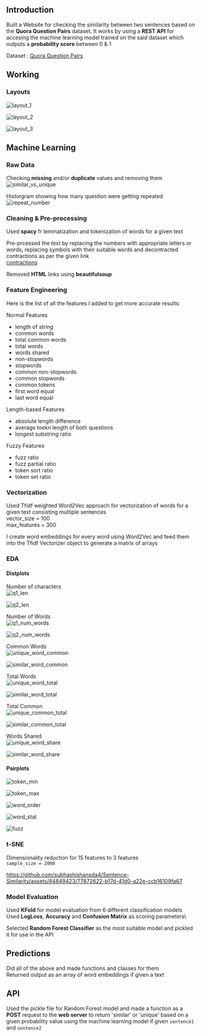 ## Introduction
Built a Website for checking the similarity between two sentences based on the **Quora Question Pairs** dataset. It works by using a **REST API** for accesing the machine learning model trained on the said dataset which outputs a **probability score** between 0 & 1

Dataset : [Quora Question Pairs](https://www.kaggle.com/c/quora-question-pairs)

## Working


### Layouts
![layout_1](https://github.com/subhashishansda4/Sentence-Similarity/blob/main/misc/layout_1.jpg)

![layout_2](https://github.com/subhashishansda4/Sentence-Similarity/blob/main/misc/layout_2.jpg)

![layout_3](https://github.com/subhashishansda4/Sentence-Similarity/blob/main/misc/layout_3.jpg)

## Machine Learning
### Raw Data
Checking **missing** and/or **duplicate** values and removing them\
![similar_vs_unique](https://github.com/subhashishansda4/Sentence-Similarity/blob/main/plots/similar_vs_unique.jpg)

Historgram showing how many question were getting repeated\
![repeat_number](https://github.com/subhashishansda4/Sentence-Similarity/blob/main/plots/repeat_number.jpg)

### Cleaning & Pre-processing
Used **spacy** fr lemmatization and tokenization of words for a given text

Pre-prcessed the text by replacing the numbers with appropriate letters or words, replacing symbols with their suitable words and decontracted contractions as per the given link\
[contractions](https://stackoverflow.com/a/19794953)

Removed **HTML** links using **beautifulsoup**

### Feature Engineering
Here is the list of all the features I added to get more accurate results:

Normal Features
* length of string
* common words
* total common words
* total words
* words shared
* non-stopwords
* stopwords
* common non-stopwords
* common stopwords
* common tokens
* first word equal
* last word equal

Length-based Features
* absolute length difference
* average toekn length of both questions
* longest substring ratio

Fuzzy Features
* fuzz ratio
* fuzz partial ratio
* token sort ratio
* token set ratio

### Vectorization
Used Tfidf weighted Word2Vec approach for vectorization of words for a given text consisting multiple sentences\
vector_size = 100\
max_features = 300

I create word embeddings for every word using Word2Vec and feed them into the Tfidf Vectorizer object to generate a matrix of arrays

### EDA
#### Distplots
Number of characters\
![q1_len](https://github.com/subhashishansda4/Sentence-Similarity/blob/main/plots/q1_len.jpg)

![q2_len](https://github.com/subhashishansda4/Sentence-Similarity/blob/main/plots/q2_len.jpg)


Number of Words\
![q1_num_words](https://github.com/subhashishansda4/Sentence-Similarity/blob/main/plots/q1_num_words.jpg)

![q2_num_words](https://github.com/subhashishansda4/Sentence-Similarity/blob/main/plots/q2_num_words.jpg)


Common Words\
![unique_word_common](https://github.com/subhashishansda4/Sentence-Similarity/blob/main/plots/unique_word_common.jpg)

![similar_word_common](https://github.com/subhashishansda4/Sentence-Similarity/blob/main/plots/similar_word_common.jpg)


Total Words\
![unique_word_total](https://github.com/subhashishansda4/Sentence-Similarity/blob/main/plots/unique_word_total.jpg)

![similar_word_total](https://github.com/subhashishansda4/Sentence-Similarity/blob/main/plots/similar_word_total.jpg)


Total Common\
![unique_common_total](https://github.com/subhashishansda4/Sentence-Similarity/blob/main/plots/unique_common_total.jpg)

![similar_common_total](https://github.com/subhashishansda4/Sentence-Similarity/blob/main/plots/similar_common_total.jpg)


Words Shared\
![unique_word_share](https://github.com/subhashishansda4/Sentence-Similarity/blob/main/plots/unique_word_share.jpg)

![similar_word_share](https://github.com/subhashishansda4/Sentence-Similarity/blob/main/plots/similar_word_share.jpg)

#### Pairplots
![token_min](https://github.com/subhashishansda4/Sentence-Similarity/blob/main/plots/token_min.jpg)

![token_max](https://github.com/subhashishansda4/Sentence-Similarity/blob/main/plots/token_max.jpg)

![word_order](https://github.com/subhashishansda4/Sentence-Similarity/blob/main/plots/word_order.jpg)

![word_stat](https://github.com/subhashishansda4/Sentence-Similarity/blob/main/plots/word_stat.jpg)

![fuzz](https://github.com/subhashishansda4/Sentence-Similarity/blob/main/plots/fuzz.jpg)

### t-SNE
Dimensionality reduction for 15 features to 3 features\
`sample_size = 2000`

https://github.com/subhashishansda4/Sentence-Similarity/assets/84849423/77872622-b17d-41d0-a22e-ccb16109fa67

### Model Evaluation
Used **KFold** for model evaluation from 6 different classification models\
Used **LogLoss**, **Accuracy** and **Confusion Matrix** as scoring parameters\

Selected **Random Forest Classifier** as the most suitable model and pickled it for use in the API

## Predictions
Did all of the above and made functions and classes for them\
Returned output as an array of word embeddings if given a text

## API
Used the pickle file for Random Forest model and made a function as a **POST** request to the **web server** to return 'similar' or 'unique' based on a given probability value using the machine learning model if given `sentence1` and `sentence2`
